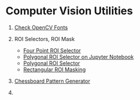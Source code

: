 # Computer Vision Utilities

1. [Check OpenCV Fonts](check-opencv-fonts.ipynb)
    
2. ROI Selectors, ROI Mask
    * [Four Point ROI Selector](four-point-roi-selector.ipynb)
    * [Polygonal ROI Selector on Jupyter Notebook](polygonal-roi-selector-jupyter.ipynb)
    * [Polygonal ROI Selector](polygonal-roi-selector.ipynb)
    * [Rectangular ROI Masking](rectangular-mask-selector.ipynb)

3. [Chessboard Pattern Generator](chessboard-pattern-generator.ipynb)

4.